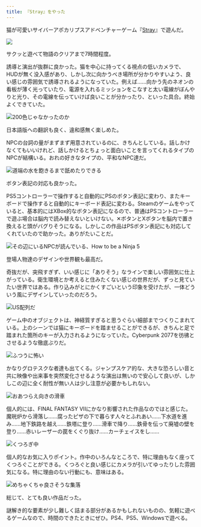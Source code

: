 ```yaml
---
title: 『Stray』をやった
---
```

猫が可愛いサイバーアポカリプスアドベンチャーゲーム『[Stray](https://store.steampowered.com/app/1332010/Stray/?l=japanese)』で遊んだ。

![](https://lh4.googleusercontent.com/L_0JfbVQah9koCbGy83sFvURYPt4KTNdELhMOjhKERbneL47MtP_pzoUN21llq0gW4TsQINKL6HKBVfbEb-Hf1VzJ3-eO6FzeI2bim223u3qjSb15P-Dw2e9er0xi1QhaA6044mrGrnMY6et94VfCWE)

サクッと遊べて物語のクリアまで7時間程度。

誘導と演出が抜群に良かった。猫を中心に持ってくる視点の低いカメラで、HUDが無く没入感があり、しかし次に向かうべき場所が分かりやすいよう、良い感じの雰囲気で誘導されるようになっていた。例えば……向かう先のネオンの看板が薄く光っていたり、電源を入れるミッションをこなすと太い電線がぼんやりと光り、その電線を伝っていけば良いことが分かったり、といった具合。終始よくできていた。

![](https://lh4.googleusercontent.com/7ZQzyKECttY9p8BzufilzfKYP-5fdz17m8vmdCdC7cHN8G4UDMXsKW4iupfxwQiYc-Cr7oXHJR31x-ilmXKP5TcPZESpSQFIaBWOjyRVnTMenFvuDQXPKgXnE8kiiiY89p8h1Yb7MnY989tnBTsSo9E "200色じゃなかったのか")

日本語版への翻訳も良く、違和感無く楽しめた。

NPCの台詞の量がまずまず用意されているのに、きちんとしている。話しかけなくてもいいけれど、話しかけるとちょっと面白いことを言ってくれるタイプのNPCが結構いる。おれの好きなタイプの、平和なNPC達だ。

![](https://lh6.googleusercontent.com/rCSLLMwuqgqIjL_PePp4Zou0Vy599iUhdgjQsJmAz4a5ZIX-PzLWLcz7aa_oFfz-0SwKIe_gWetUYD7O3bOQj69smBV6pDnPjr8JD1p2rfYs32_h7KY7IHRBPelq0WRep0vB9YLGSU5NkGPe3xSDJ4U "道端の水を飽きるまで舐めたりできる")

ボタン表記の対応も良かった。

PS5コントローラーで操作すると自動的にPSのボタン表記に変わり、またキーボードで操作すると自動的にキーボード表記に変わる。Steamのゲームをやっていると、基本的にはXBox的なボタン表記になるので、普通はPSコントローラーで遊ぶ場合は脳内で読み替えないといけない。✕ボタンとXボタンを脳内で置き換えると頭がバグりそうになる。しかしこの作品はPSボタン表記にも対応してくれていたので助かった。ありがたいことだ。

![](https://lh5.googleusercontent.com/doudHbIp0iuSIyiZTFGWMz5yOhZYlp-WCYzsQBUjbmH0VBkHhbCG_Y7qFgIsWWBw1YnDwe1pc7M089Ae6MFX4EhCQktwQ6BmA-oY9wqFXwCwOwtR5kIO5sJ4h4MA-SUXfCPT08x6UEBEAtnG2ZZH1pY "その辺にいるNPCが読んでいる、How to be a Ninja 5")

登場人物達のデザインや世界観も最高だ。

奇抜だが、突飛すぎず、いい感じに「ありそう」なラインで楽しい雰囲気に仕上がっている。衛生環境とか考えると住みたくない感じの世界だが、ずっと見ていたい世界ではある。作り込みがとにかくすごいという印象を受けたが、一体どういう風にデザインしていったのだろう。

![](https://lh5.googleusercontent.com/o4JcRt-kg4ajQLPQg6iwi1oe69n03xdIC7NOlbzRPrnR_ThBxy-S4FWW_dOQFZQHeC8LBgCash3av6IE8kwqcqFlfv3U0AykMy6s5ZBA_NlFt4FO1F9M0pRREt_tIvM_f_LAjjZZaIpx1YDO6z4_USM "US配列だ")

ゲーム中のオブジェクトは、神経質すぎると思うぐらい細部までつくりこまれている。上のシーンでは猫にキーボードを踏ませることができるが、きちんと足で踏まれた箇所のキーが入力されるようになっていた。Cyberpunk 2077を彷彿とさせるような徹底ぶりだ。

![](https://lh3.googleusercontent.com/E3VG80_i5OAZb28ijH0xJvMcLWFxQ81xSYfKSsLcEmOTmLGIcElxRK1eRkMharTbTD88SMl8HEJ6_kuFS_y2IUiRWk5cF-S9-Pm4CeQVxTSS8Ab9NpdVHmuYszoID_ZhAJoTcR5q4AkOhF3TGkt2ErQ "ふつうに怖い")

かなりグロテスクな者達も出てくる。ジャンプスケア的な、大きな恐ろしい音と共に映像や出来事を突然変化させるような演出は無いので安心して良いが、しかしこの辺に全く耐性が無い人は少し注意が必要かもしれない。

![](https://lh3.googleusercontent.com/KbO_Xtq0UqgCT8BiNaSO-KS3yES7edLSMpzI_Chtp58c-lNL9dXjqZ7NCuTm5SFoYndM9QUMxNtpZ7b-8FEYCggCg7se-AVSHbelupMv63Q1aV4HrP0bSaMKzadzgfusTJaKEmS_8hDBGvxc9gGVXJI "おあつらえ向きの滑車")

個人的には、FINAL FANTASY VIIにかなり影響された作品なのではと感じた。魔晄炉から滑落し……腐ったピザの下で暮らす人々とふれあい……下水道を進み……地下鉄路を越え……鉄塔に登り……滑車で降り……鉄骨を伝って廃墟の壁を登り……赤いレーザーの罠をくぐり抜け……カーチェイスをし……

![](https://lh5.googleusercontent.com/KfTauA1iNTlvw5xvlGtVKFsUrZ4Yd1f1_NiHWeYpG0P9JJJhRiNEF7I4d8Ji94BgbXf4QqKTBL60mcpCJIWNCMsa4bdAIOKAmy5DxJR3B3BTWvDfwjXuioJGUFhFwADIGlh2ZAr_czP9T6joAo59KqY "くつろぎ中")

個人的なお気に入りポイント。作中のいろんなところで、特に理由もなく座ってくつろぐことができる。くつろぐと良い感じにカメラが引いてゆったりした雰囲気になる。特に理由のない行動にも、意味はある。

![](https://lh6.googleusercontent.com/Ktwc1nCk2xcbfZZq5XYhi4UbrhmATHf--31J6OaUKwEQ8mbUGnjH6Or41tXNsjYqH5oVASHm1uqO7y6ulNkPB9cy-m6Si55dsK-bCs93FveVnYzX6eRbbNHHMlU6hxnqopKAYdPpA7l-zU-RYjTo3Mk "めちゃくちゃ良さそうな集落")

総じて、とても良い作品だった。

謎解き的な要素が少し難しく詰まる部分があるかもしれないものの、気軽に遊べるゲームなので、時間のできたときにぜひ。PS4、PS5、Windowsで遊べる。
